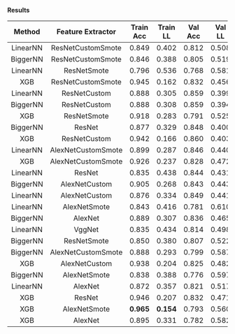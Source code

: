 **Results**

| Method             | Feature Extractor  | Train Acc | Train LL  |  Val Acc  |   Val LL  |  Test Acc |  Test LL  |  Avg Acc  |  Avg LL   |   Cmp LL   |
| :----------------: | :----------------: | :-------: | :-------: | :-------: | :-------: | :-------: | :-------: | :-------: | :-------: | :--------: |
| LinearNN           | ResNetCustomSmote  |   0.849   |   0.402   |   0.812   |   0.508   |   0.795   |   0.518   |   0.733   |   0.613   |   0.6539   |  
| BiggerNN           | ResNetCustomSmote  |   0.846   |   0.388   |   0.805   |   0.519   |   0.795   |   0.529   |   0.765   |   0.640   |      -     |
| LinearNN           | ResNetSmote        |   0.796   |   0.536   |   0.768   |   0.581   |   0.759   |   0.638   |   0.696   |   0.827   |      -     |
| XGB                | ResNetCustomSmote  |   0.945   |   0.162   |   0.832   |   0.456   |   0.819   |   0.479   |   0.714   |   0.841   |      -     |
| LinearNN           | ResNetCustom       |   0.888   |   0.305   |   0.859   |   0.399   |   0.851   |   0.400   |   0.628   |   0.953   |   0.5510   |
| BiggerNN           | ResNetCustom       |   0.888   |   0.308   |   0.859   |   0.394   |   0.847   |   0.402   |   0.646   |   0.965   |   0.5659   |
| XGB                | ResNetSmote        |   0.918   |   0.283   |   0.791   |   0.525   |   0.778   |   0.557   |   0.626   |   1.047   |      -     |
| BiggerNN           | ResNet             |   0.877   |   0.329   |   0.848   |   0.400   |   0.831   |   0.437   |   0.612   |   1.062   |   0.5517   |
| XGB                | ResNetCustom       |   0.942   |   0.166   |   0.860   |   0.403   |   0.852   |   0.402   |   0.629   |   1.089   |   0.5779   |
| LinearNN           | AlexNetCustomSmote |   0.899   |   0.287   |   0.846   |   0.440   |   0.842   |   0.435   |   0.574   |   1.115   |      -     |
| XGB                | AlexNetCustomSmote |   0.926   |   0.237   |   0.828   |   0.472   |   0.814   |   0.492   |   0.593   |   1.129   |      -     |
| LinearNN           | ResNet             |   0.835   |   0.438   |   0.844   |   0.431   |   0.820   |   0.465   |   0.554   |   1.144   |      -     |
| BiggerNN           | AlexNetCustom      |   0.905   |   0.268   |   0.843   |   0.443   |   0.836   |   0.441   |   0.576   |   1.152   |      -     |
| LinearNN           | AlexNetCustom      |   0.876   |   0.334   |   0.849   |   0.441   |   0.842   |   0.433   |   0.531   |   1.191   |      -     |
| LinearNN           | AlexNetSmote       |   0.843   |   0.416   |   0.781   |   0.610   |   0.768   |   0.625   |   0.588   |   1.260   |      -     |
| BiggerNN           | AlexNet            |   0.889   |   0.307   |   0.836   |   0.465   |   0.823   |   0.484   |   0.508   |   1.263   |      -     |
| LinearNN           | VggNet             |   0.835   |   0.434   |   0.814   |   0.498   |   0.795   |   0.525   |   0.483   |   1.329   |      -     |
| BiggerNN           | ResNetSmote        |   0.850   |   0.380   |   0.807   |   0.522   |   0.793   |   0.582   |   0.650   |   1.348   |      -     |
| BiggerNN           | AlexNetCustomSmote |   0.888   |   0.293   |   0.799   |   0.587   |   0.800   |   0.591   |   0.656   |   1.385   |      -     |
| XGB                | AlexNetCustom      |   0.938   |   0.204   |   0.825   |   0.482   |   0.829   |   0.471   |   0.507   |   1.422   |      -     |
| BiggerNN           | AlexNetSmote       |   0.838   |   0.388   |   0.776   |   0.597   |   0.770   |   0.631   |   0.588   |   1.464   |      -     |
| LinearNN           | AlexNet            |   0.872   |   0.357   |   0.821   |   0.517   |   0.793   |   0.552   |   0.508   |   1.479   |      -     |
| XGB                | ResNet             |   0.946   |   0.207   |   0.832   |   0.471   |   0.806   |   0.491   |   0.493   |   1.517   |      -     |
| XGB                | AlexNetSmote       | **0.965** | **0.154** |   0.793   |   0.560   |   0.774   |   0.582   |   0.455   |   1.522   |      -     |
| XGB                | AlexNet            |   0.895   |   0.331   |   0.782   |   0.582   |   0.757   |   0.605   |   0.338   |   1.688   |      -     |
